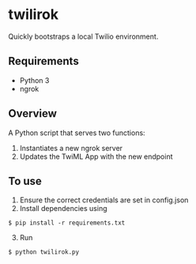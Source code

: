 # twilirok

Quickly bootstraps a local Twilio environment.

## Requirements

- Python 3
- ngrok
 
## Overview

A Python script that serves two functions:

1. Instantiates a new ngrok server
2. Updates the TwiML App with the new endpoint

## To use

1. Ensure the correct credentials are set in config.json
2. Install dependencies using
 
```shell
$ pip install -r requirements.txt
```

3. Run 

```shell
$ python twilirok.py
```

